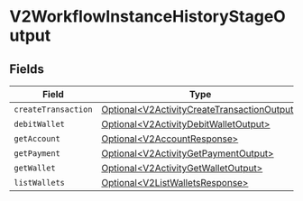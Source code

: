 # V2WorkflowInstanceHistoryStageOutput


## Fields

| Field                                                                                                    | Type                                                                                                     | Required                                                                                                 | Description                                                                                              |
| -------------------------------------------------------------------------------------------------------- | -------------------------------------------------------------------------------------------------------- | -------------------------------------------------------------------------------------------------------- | -------------------------------------------------------------------------------------------------------- |
| `createTransaction`                                                                                      | [Optional\<V2ActivityCreateTransactionOutput>](../../models/shared/V2ActivityCreateTransactionOutput.md) | :heavy_minus_sign:                                                                                       | N/A                                                                                                      |
| `debitWallet`                                                                                            | [Optional\<V2ActivityDebitWalletOutput>](../../models/shared/V2ActivityDebitWalletOutput.md)             | :heavy_minus_sign:                                                                                       | N/A                                                                                                      |
| `getAccount`                                                                                             | [Optional\<V2AccountResponse>](../../models/shared/V2AccountResponse.md)                                 | :heavy_minus_sign:                                                                                       | N/A                                                                                                      |
| `getPayment`                                                                                             | [Optional\<V2ActivityGetPaymentOutput>](../../models/shared/V2ActivityGetPaymentOutput.md)               | :heavy_minus_sign:                                                                                       | N/A                                                                                                      |
| `getWallet`                                                                                              | [Optional\<V2ActivityGetWalletOutput>](../../models/shared/V2ActivityGetWalletOutput.md)                 | :heavy_minus_sign:                                                                                       | N/A                                                                                                      |
| `listWallets`                                                                                            | [Optional\<V2ListWalletsResponse>](../../models/shared/V2ListWalletsResponse.md)                         | :heavy_minus_sign:                                                                                       | N/A                                                                                                      |